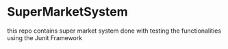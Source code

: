 # SuperMarketSystem
this repo contains super market system done with testing the functionalities using the Junit Framework
